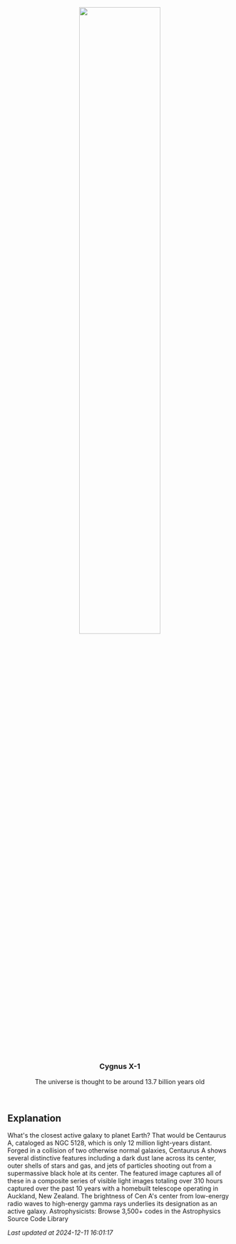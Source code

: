 <p align='center'>
    <img src='https://apod.nasa.gov/apod/image/2412/CenAShellsJets_Olsen_1080.jpg' width='60%' />
    <h3 align="center">Cygnus X-1</h3>
    <p align="center">The universe is thought to be around 13.7 billion years old</p>
</p>
<br/>

Explanation
--
What's the closest active galaxy to planet Earth? That would be Centaurus A, cataloged as NGC 5128, which is only 12 million light-years distant. Forged in a collision of two otherwise normal galaxies, Centaurus A shows several distinctive features including a dark dust lane across its center, outer shells of stars and gas, and jets of particles shooting out from a supermassive black hole at its center.  The featured image captures all of these in a composite series of visible light images totaling over 310 hours captured over the past 10 years with a homebuilt telescope operating in Auckland, New Zealand. The brightness of Cen A's center from low-energy radio waves to high-energy gamma rays underlies its designation as an active galaxy.    Astrophysicists: Browse 3,500+ codes in the Astrophysics Source Code Library


*Last updated at 2024-12-11 16:01:17*
